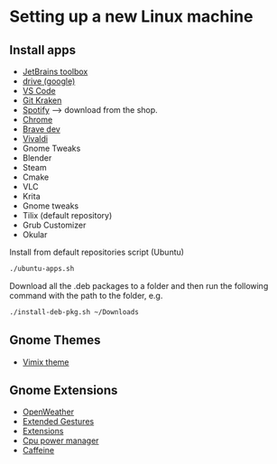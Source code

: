 # Setting up a new Linux machine

## Install apps

* [JetBrains toolbox](https://www.jetbrains.com/toolbox/app/?fromMenu)
* [drive (google)](https://github.com/odeke-em/drive)
* [VS Code](https://code.visualstudio.com/download)
* [Git Kraken](https://www.gitkraken.com/download)
* [Spotify](https://www.spotify.com/nl/download/linux/) --> download from the shop.
* [Chrome](https://www.google.com/chrome/)
* [Brave dev](https://brave.com/download-dev/)
* [Vivaldi](https://vivaldi.com/download/)
* Gnome Tweaks
* Blender
* Steam
* Cmake
* VLC
* Krita
* Gnome tweaks
* Tilix (default repository)
* Grub Customizer
* Okular

Install from default repositories script (Ubuntu)

```bash
./ubuntu-apps.sh
```

Download all the .deb packages to a folder and then run the following command with the path to the folder, e.g.

```bash
./install-deb-pkg.sh ~/Downloads
```

## Gnome Themes

* [Vimix theme](https://www.opendesktop.org/p/1013698)

## Gnome Extensions

* [OpenWeather](https://extensions.gnome.org/extension/750/openweather/)
* [Extended Gestures](https://extensions.gnome.org/extension/1253/extended-gestures/)
* [Extensions](https://extensions.gnome.org/extension/1036/extensions/)
* [Cpu power manager](https://extensions.gnome.org/extension/945/cpu-power-manager/)
* [Caffeine](https://extensions.gnome.org/extension/517/caffeine/)
